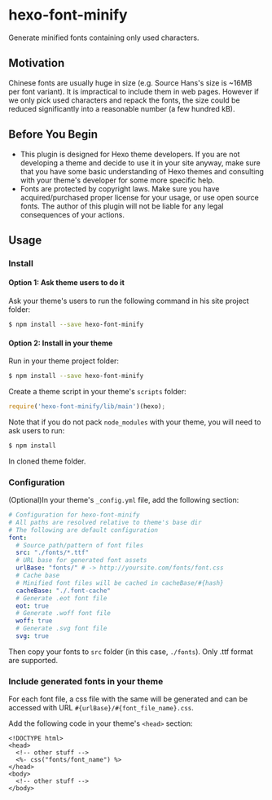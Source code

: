 # hexo-font-minify

Generate minified fonts containing only used characters.

## Motivation

Chinese fonts are usually huge in size (e.g. Source Hans's size is ~16MB per font variant). It is impractical to include them in web pages. However if we only pick used characters and repack the fonts, the size could be reduced significantly into a reasonable number (a few hundred kB).

## Before You Begin

* This plugin is designed for Hexo theme developers. If you are not developing a theme and decide to use it in your site anyway, make sure that you have some basic understanding of Hexo themes and consulting with your theme's developer for some more specific help.
* Fonts are protected by copyright laws. Make sure you have acquired/purchased proper license for your usage, or use open source fonts. The author of this plugin will not be liable for any legal consequences of your actions.  

## Usage

### Install

#### Option 1: Ask theme users to do it

Ask your theme's users to run the following command in his site project folder:
```bash
$ npm install --save hexo-font-minify
```

#### Option 2: Install in your theme

Run in your theme project folder:
```bash
$ npm install --save hexo-font-minify
```

Create a theme script in your theme's `scripts` folder:
```js
require('hexo-font-minify/lib/main')(hexo);
```

Note that if you do not pack `node_modules` with your theme, you will need to ask users to run:
```bash
$ npm install
```
In cloned theme folder.

### Configuration

(Optional)In your theme's `_config.yml` file, add the following section:

```yaml
# Configuration for hexo-font-minify
# All paths are resolved relative to theme's base dir
# The following are default configuration
font:
  # Source path/pattern of font files
  src: "./fonts/*.ttf"
  # URL base for generated font assets
  urlBase: "fonts/" # -> http://yoursite.com/fonts/font.css
  # Cache base
  # Minified font files will be cached in cacheBase/#{hash}
  cacheBase: "./.font-cache"
  # Generate .eot font file
  eot: true
  # Generate .woff font file
  woff: true
  # Generate .svg font file
  svg: true
```

Then copy your fonts to `src` folder (in this case, `./fonts`). Only .ttf format are supported.

### Include generated fonts in your theme

For each font file, a css file with the same will be generated and can be accessed with URL `#{urlBase}/#{font_file_name}.css`.

Add the following code in your theme's `<head>` section:

```ejs
<!DOCTYPE html>
<head>
  <!-- other stuff -->
  <%- css("fonts/font_name") %>
</head>
<body>
  <!-- other stuff -->
</body>
```
